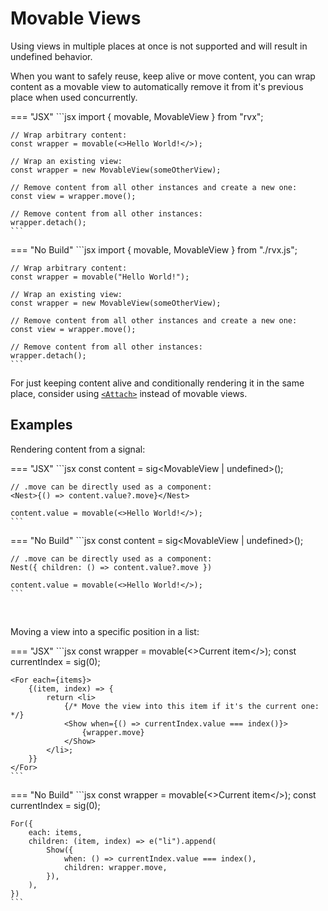# Movable Views
Using views in multiple places at once is not supported and will result in undefined behavior.

When you want to safely reuse, keep alive or move content, you can wrap content as a movable view to automatically remove it from it's previous place when used concurrently.

=== "JSX"
	```jsx
	import { movable, MovableView } from "rvx";

	// Wrap arbitrary content:
	const wrapper = movable(<>Hello World!</>);

	// Wrap an existing view:
	const wrapper = new MovableView(someOtherView);

	// Remove content from all other instances and create a new one:
	const view = wrapper.move();

	// Remove content from all other instances:
	wrapper.detach();
	```

=== "No Build"
	```jsx
	import { movable, MovableView } from "./rvx.js";

	// Wrap arbitrary content:
	const wrapper = movable("Hello World!");

	// Wrap an existing view:
	const wrapper = new MovableView(someOtherView);

	// Remove content from all other instances and create a new one:
	const view = wrapper.move();

	// Remove content from all other instances:
	wrapper.detach();
	```

For just keeping content alive and conditionally rendering it in the same place, consider using [`<Attach>`](./attach.md) instead of movable views.

## Examples

Rendering content from a signal:

=== "JSX"
	```jsx
	const content = sig<MovableView | undefined>();

	// .move can be directly used as a component:
	<Nest>{() => content.value?.move}</Nest>

	content.value = movable(<>Hello World!</>);
	```

=== "No Build"
	```jsx
	const content = sig<MovableView | undefined>();

	// .move can be directly used as a component:
	Nest({ children: () => content.value?.move })

	content.value = movable(<>Hello World!</>);
	```

<br>

Moving a view into a specific position in a list:

=== "JSX"
	```jsx
	const wrapper = movable(<>Current item</>);
	const currentIndex = sig(0);

	<For each={items}>
		{(item, index) => {
			return <li>
				{/* Move the view into this item if it's the current one: */}
				<Show when={() => currentIndex.value === index()}>
					{wrapper.move}
				</Show>
			</li>;
		}}
	</For>
	```

=== "No Build"
	```jsx
	const wrapper = movable(<>Current item</>);
	const currentIndex = sig(0);

	For({
		each: items,
		children: (item, index) => e("li").append(
			Show({
				when: () => currentIndex.value === index(),
				children: wrapper.move,
			}),
		),
	})
	```
